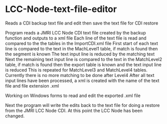 # LCC-Node-text-file-editor
Reads a CDI backup text file and edit then save the text file for CDI restore

Program reads a JMRI LCC Node CDI text file created by the backup function and outputs to a xml file
  Each line of the text file is read and compared to the the tables in the ImportCDI.xml file
  First start of each text line is compared to the text in the MachLevel1 table, if match is found then the segment is known
    The text input line is reduced by the matching text
  Next the remaining text input line is compared to the text in the MatchLevel2 table, if match is found then the export table is known
    and the text input line is reduced
  This is repeated for MatchLevel3 and MatchLevel4 tables. Currently there is no more matching to be done after Level4
  After all text input lines have been processed, a xml is created with the name of the text file and file extension .xml
  
  Working on Windows forms to read and edit the exported .xml file 
  
  Next the program will write the edits back to the text file for doing a restore from the JMRI LCC Node CDI. At this point the LCC Node has been changed.
